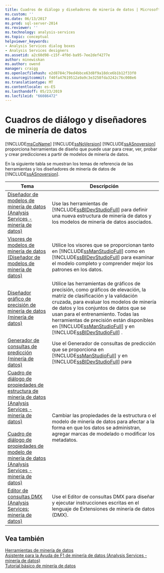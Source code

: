 ```yaml
---
title: Cuadros de diálogo y diseñadores de minería de datos | Microsoft Docs
ms.custom: ''
ms.date: 06/13/2017
ms.prod: sql-server-2014
ms.reviewer: ''
ms.technology: analysis-services
ms.topic: conceptual
helpviewer_keywords:
- Analysis Services dialog boxes
- Analysis Services designers
ms.assetid: a2c60d98-c15f-4f0d-ba95-7ee2def4277e
author: minewiskan
ms.author: owend
manager: craigg
ms.openlocfilehash: e2d8784c79ed4bbce63d8f9a18dce6b1b12f33f0
ms.sourcegitcommit: f40fa47619512a9a9c3e3258fda3242c76c008e6
ms.translationtype: MT
ms.contentlocale: es-ES
ms.lasthandoff: 05/23/2019
ms.locfileid: "66086472"
---
```

# <a name="data-mining-designers-and-dialog-boxes"></a>Cuadros de diálogo y diseñadores de minería de datos
  [!INCLUDE[msCoName](../includes/msconame-md.md)] [!INCLUDE[ssNoVersion](../includes/ssnoversion-md.md)] [!INCLUDE[ssASnoversion](../includes/ssasnoversion-md.md)] proporciona herramientas de diseño que puede usar para crear, ver, probar y crear predicciones a partir de modelos de minería de datos.  
  
 En la siguiente tabla se muestran los temas de referencia de las herramientas y los diseñadores de minería de datos de [!INCLUDE[ssASnoversion](../includes/ssasnoversion-md.md)].  
  
|Tema|Descripción|  
|-----------|-----------------|  
|[Diseñador de modelos de minería de datos &#40;Analysis Services - minería de datos&#41;](data-mining-model-designer-analysis-services-data-mining.md)|Use las herramientas de [!INCLUDE[ssBIDevStudioFull](../includes/ssbidevstudiofull-md.md)] para definir una nueva estructura de minería de datos y los modelos de minería de datos asociados.|  
|[Visores de modelos de minería de datos &#40;Diseñador de modelos de minería de datos&#41;](mining-model-viewers-data-mining-model-designer.md)|Utilice los visores que se proporcionan tanto en [!INCLUDE[ssManStudioFull](../includes/ssmanstudiofull-md.md)] como en [!INCLUDE[ssBIDevStudioFull](../includes/ssbidevstudiofull-md.md)] para examinar el modelo completo y comprender mejor los patrones en los datos.|  
|[Diseñador gráfico de precisión de minería de datos &#40;minería de datos&#41;](mining-accuracy-chart-designer-data-mining.md)|Utilice las herramientas de gráficos de precisión, como gráficos de elevación, la matriz de clasificación y la validación cruzada, para evaluar los modelos de minería de datos y los conjuntos de datos que se usan para el entrenamiento. Todas las herramientas de precisión están disponibles en [!INCLUDE[ssManStudioFull](../includes/ssmanstudiofull-md.md)] y en [!INCLUDE[ssBIDevStudioFull](../includes/ssbidevstudiofull-md.md)] .|  
|[Generador de consultas de predicción &#40;minería de datos&#41;](prediction-query-builder-data-mining.md)|Use el Generador de consultas de predicción que se proporciona en [!INCLUDE[ssManStudioFull](../includes/ssmanstudiofull-md.md)] y en [!INCLUDE[ssBIDevStudioFull](../includes/ssbidevstudiofull-md.md)] para|  
|[Cuadro de diálogo de propiedades de estructura de minería de datos &#40;Analysis Services - minería de datos&#41;](mining-structure-properties-dialog-analysis-services-data-mining.md)<br /><br /> [Cuadro de diálogo de propiedades de modelo de minería de datos &#40;Analysis Services - minería de datos&#41;](mining-model-properties-dialog-box-analysis-services-data-mining.md)|Cambiar las propiedades de la estructura o el modelo de minería de datos para afectar a la forma en que los datos se administran, agregar marcas de modelado o modificar los metadatos.|  
|[Editor de consultas DMX &#40;Analysis Services: minería de datos&#41;](dmx-query-editor-analysis-services-data-mining.md)|Use el Editor de consultas DMX para diseñar y ejecutar instrucciones escritas en el lenguaje de Extensiones de minería de datos (DMX).|  
  
## <a name="see-also"></a>Vea también  
 [Herramientas de minería de datos](data-mining/data-mining-tools.md)   
 [Asistente para la Ayuda de F1 de minería de datos &#40;Analysis Services - minería de datos&#41;](data-mining-wizard-f1-help-analysis-services-data-mining.md)   
 [Tutorial básico de minería de datos](../../2014/tutorials/basic-data-mining-tutorial.md)  
  
  

